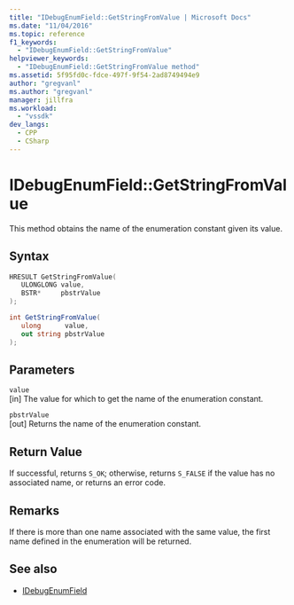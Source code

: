 ```yaml
---
title: "IDebugEnumField::GetStringFromValue | Microsoft Docs"
ms.date: "11/04/2016"
ms.topic: reference
f1_keywords:
  - "IDebugEnumField::GetStringFromValue"
helpviewer_keywords:
  - "IDebugEnumField::GetStringFromValue method"
ms.assetid: 5f95fd0c-fdce-497f-9f54-2ad8749494e9
author: "gregvanl"
ms.author: "gregvanl"
manager: jillfra
ms.workload:
  - "vssdk"
dev_langs:
  - CPP
  - CSharp
---
```

# IDebugEnumField::GetStringFromValue
This method obtains the name of the enumeration constant given its value.

## Syntax

```cpp
HRESULT GetStringFromValue(
   ULONGLONG value,
   BSTR*     pbstrValue
);
```

```csharp
int GetStringFromValue(
   ulong      value,
   out string pbstrValue
);
```

## Parameters
`value`\
[in] The value for which to get the name of the enumeration constant.

`pbstrValue`\
[out] Returns the name of the enumeration constant.

## Return Value
 If successful, returns `S_OK`; otherwise, returns `S_FALSE` if the value has no associated name, or returns an error code.

## Remarks
 If there is more than one name associated with the same value, the first name defined in the enumeration will be returned.

## See also
- [IDebugEnumField](../../../extensibility/debugger/reference/idebugenumfield.md)